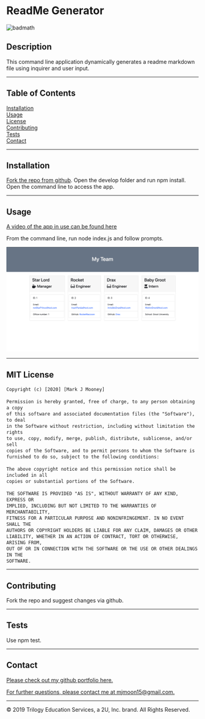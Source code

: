 
  # ReadMe Generator
  
  ![badmath](https://img.shields.io/github/forks/mjmoon15/gt-template-engine?style=social)
  
  ## Description
  
  This command line application dynamically generates a readme markdown file using inquirer and user input.
  
  ---
  
  ## Table of Contents 

  [Installation](#installation)  
  [Usage](#usage)  
  [License](#license)  
  [Contributing](#contributing)  
  [Tests](#tests)  
  [Contact](#contact)
  
  ---

  ## Installation 

  
  [Fork the repo from github](https://github.com/mjmoon15/gt-template-engine). Open the develop folder and run npm install. Open the command line to access the app.
  
  ---

  ## Usage

  [A video of the app in use can be found here](https://drive.google.com/file/d/1iECylX_X8K1q5jVYLksPJHtTCkLS7EwQ/view?usp=sharing)
  
  From the command line, run node index.js and follow prompts. 

  ![Template-generator finished product](Develop/Assets/template-generator.png "Initial prompts in command line")



  
  ---

  ## MIT License

    Copyright (c) [2020] [Mark J Mooney]

    Permission is hereby granted, free of charge, to any person obtaining a copy
    of this software and associated documentation files (the "Software"), to deal
    in the Software without restriction, including without limitation the rights
    to use, copy, modify, merge, publish, distribute, sublicense, and/or sell
    copies of the Software, and to permit persons to whom the Software is
    furnished to do so, subject to the following conditions:

    The above copyright notice and this permission notice shall be included in all
    copies or substantial portions of the Software.

    THE SOFTWARE IS PROVIDED "AS IS", WITHOUT WARRANTY OF ANY KIND, EXPRESS OR
    IMPLIED, INCLUDING BUT NOT LIMITED TO THE WARRANTIES OF MERCHANTABILITY,
    FITNESS FOR A PARTICULAR PURPOSE AND NONINFRINGEMENT. IN NO EVENT SHALL THE
    AUTHORS OR COPYRIGHT HOLDERS BE LIABLE FOR ANY CLAIM, DAMAGES OR OTHER
    LIABILITY, WHETHER IN AN ACTION OF CONTRACT, TORT OR OTHERWISE, ARISING FROM,
    OUT OF OR IN CONNECTION WITH THE SOFTWARE OR THE USE OR OTHER DEALINGS IN THE
    SOFTWARE.
  
  ---

  ## Contributing
  
  Fork the repo and suggest changes via github.
  
  ---

  ## Tests
  
  Use npm test.
  
  ---

  ## Contact

  [Please check out my github portfolio here.](https://github.com/mjmoon15)
  

  [For further questions, please contact me at mjmoon15@gmail.com.](mailto:mjmoon15@gmail.com) 
  
  ---
  © 2019 Trilogy Education Services, a 2U, Inc. brand. All Rights Reserved.

